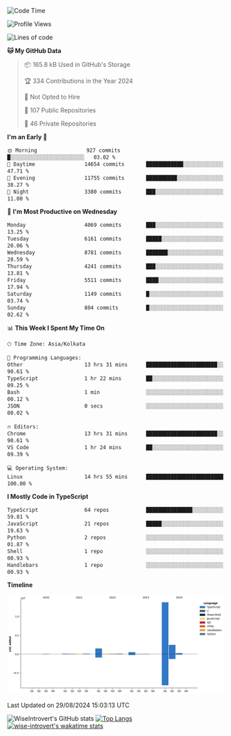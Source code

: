 <!--START_SECTION:waka-->
![Code Time](http://img.shields.io/badge/Code%20Time-1%2C556%20hrs%2031%20mins-blue)

![Profile Views](http://img.shields.io/badge/Profile%20Views-0-blue)

![Lines of code](https://img.shields.io/badge/From%20Hello%20World%20I%27ve%20Written-19.2%20million%20lines%20of%20code-blue)

**🐱 My GitHub Data** 

> 📦 165.8 kB Used in GitHub's Storage 
 > 
> 🏆 334 Contributions in the Year 2024
 > 
> 🚫 Not Opted to Hire
 > 
> 📜 107 Public Repositories 
 > 
> 🔑 46 Private Repositories 
 > 
**I'm an Early 🐤** 

```text
🌞 Morning                927 commits         █░░░░░░░░░░░░░░░░░░░░░░░░   03.02 % 
🌆 Daytime                14654 commits       ████████████░░░░░░░░░░░░░   47.71 % 
🌃 Evening                11755 commits       ██████████░░░░░░░░░░░░░░░   38.27 % 
🌙 Night                  3380 commits        ███░░░░░░░░░░░░░░░░░░░░░░   11.00 % 
```
📅 **I'm Most Productive on Wednesday** 

```text
Monday                   4069 commits        ███░░░░░░░░░░░░░░░░░░░░░░   13.25 % 
Tuesday                  6161 commits        █████░░░░░░░░░░░░░░░░░░░░   20.06 % 
Wednesday                8781 commits        ███████░░░░░░░░░░░░░░░░░░   28.59 % 
Thursday                 4241 commits        ███░░░░░░░░░░░░░░░░░░░░░░   13.81 % 
Friday                   5511 commits        ████░░░░░░░░░░░░░░░░░░░░░   17.94 % 
Saturday                 1149 commits        █░░░░░░░░░░░░░░░░░░░░░░░░   03.74 % 
Sunday                   804 commits         █░░░░░░░░░░░░░░░░░░░░░░░░   02.62 % 
```


📊 **This Week I Spent My Time On** 

```text
🕑︎ Time Zone: Asia/Kolkata

💬 Programming Languages: 
Other                    13 hrs 31 mins      ███████████████████████░░   90.61 % 
TypeScript               1 hr 22 mins        ██░░░░░░░░░░░░░░░░░░░░░░░   09.25 % 
Bash                     1 min               ░░░░░░░░░░░░░░░░░░░░░░░░░   00.12 % 
JSON                     0 secs              ░░░░░░░░░░░░░░░░░░░░░░░░░   00.02 % 

🔥 Editors: 
Chrome                   13 hrs 31 mins      ███████████████████████░░   90.61 % 
VS Code                  1 hr 24 mins        ██░░░░░░░░░░░░░░░░░░░░░░░   09.39 % 

💻 Operating System: 
Linux                    14 hrs 55 mins      █████████████████████████   100.00 % 
```

**I Mostly Code in TypeScript** 

```text
TypeScript               64 repos            ███████████████░░░░░░░░░░   59.81 % 
JavaScript               21 repos            █████░░░░░░░░░░░░░░░░░░░░   19.63 % 
Python                   2 repos             ░░░░░░░░░░░░░░░░░░░░░░░░░   01.87 % 
Shell                    1 repo              ░░░░░░░░░░░░░░░░░░░░░░░░░   00.93 % 
Handlebars               1 repo              ░░░░░░░░░░░░░░░░░░░░░░░░░   00.93 % 
```



**Timeline**

![Lines of Code chart](https://raw.githubusercontent.com/wise-introvert/wise-introvert/master/assets/bar_graph.png)


 Last Updated on 29/08/2024 15:03:13 UTC
<!--END_SECTION:waka-->

![WiseIntrovert's GitHub stats](https://github-readme-stats.vercel.app/api?username=wise-introvert&count_private=true&show_icons=true)
[![Top Langs](https://github-readme-stats.vercel.app/api/top-langs/?username=wise-introvert&langs_count=10)](https://github.com/anuraghazra/github-readme-stats)
[![wise-introvert's wakatime stats](https://github-readme-stats.vercel.app/api/wakatime?username=wiseintrovert)](https://github.com/anuraghazra/github-readme-stats)
